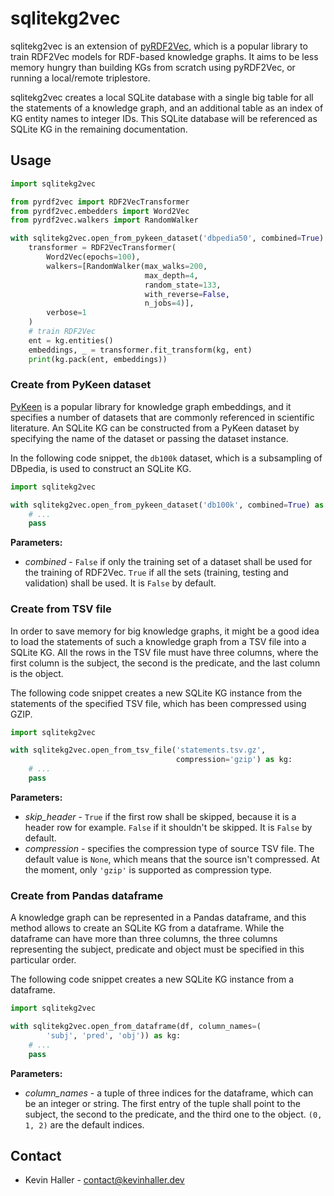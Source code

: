 # sqlitekg2vec

sqlitekg2vec is an extension of
[pyRDF2Vec](https://github.com/IBCNServices/pyRDF2Vec), which is a popular
library to train RDF2Vec models for RDF-based knowledge graphs. It aims to be
less memory hungry than building KGs from scratch using pyRDF2Vec, or running a
local/remote triplestore.


sqlitekg2vec creates a local SQLite database with a single big table for all the
statements of a knowledge graph, and an additional table as an index of KG
entity names to integer IDs. This SQLite database will be referenced as SQLite
KG in the remaining documentation.

## Usage

```python
import sqlitekg2vec

from pyrdf2vec import RDF2VecTransformer
from pyrdf2vec.embedders import Word2Vec
from pyrdf2vec.walkers import RandomWalker

with sqlitekg2vec.open_from_pykeen_dataset('dbpedia50', combined=True) as kg:
    transformer = RDF2VecTransformer(
        Word2Vec(epochs=100),
        walkers=[RandomWalker(max_walks=200,
                              max_depth=4,
                              random_state=133,
                              with_reverse=False,
                              n_jobs=4)],
        verbose=1
    )
    # train RDF2Vec
    ent = kg.entities()
    embeddings, _ = transformer.fit_transform(kg, ent)
    print(kg.pack(ent, embeddings))
```

### Create from PyKeen dataset

[PyKeen](https://github.com/pykeen/pykeen) is a popular library for knowledge
graph embeddings, and it specifies a number of datasets that are commonly
referenced in scientific literature. An SQLite KG can be constructed from a
PyKeen dataset by specifying the name of the dataset or passing the dataset
instance.

In the following code snippet, the `db100k` dataset, which is a subsampling of
DBpedia, is used to construct an SQLite KG.

```python
import sqlitekg2vec

with sqlitekg2vec.open_from_pykeen_dataset('db100k', combined=True) as kg:
    # ...
    pass
```

**Parameters:**

* *combined* - `False` if only the training set of a dataset shall be used for
  the training of RDF2Vec. `True` if all the sets (training, testing and
  validation) shall be used. It is `False` by default.

### Create from TSV file

In order to save memory for big knowledge graphs, it might be a good idea to
load the statements of such a knowledge graph from a TSV file into a SQLite KG.
All the rows in the TSV file must have three columns, where the first column is
the subject, the second is the predicate, and the last column is the object.

The following code snippet creates a new SQLite KG instance from the statements
of the specified TSV file, which has been compressed using GZIP.

```python
import sqlitekg2vec

with sqlitekg2vec.open_from_tsv_file('statements.tsv.gz',
                                     compression='gzip') as kg:
    # ...
    pass
```

**Parameters:**

* *skip_header* - `True` if the first row shall be skipped, because it is a
  header row for example. `False` if it shouldn't be skipped. It is `False` by
  default.
* *compression* - specifies the compression type of source TSV file. The default
  value is `None`, which means that the source isn't compressed. At the moment,
  only `'gzip'` is supported as compression type.

### Create from Pandas dataframe

A knowledge graph can be represented in a Pandas dataframe, and this method
allows to create an SQLite KG from a dataframe. While the dataframe can have
more than three columns, the three columns representing the subject, predicate
and object must be specified in this particular order.

The following code snippet creates a new SQLite KG instance from a dataframe.

```python
import sqlitekg2vec

with sqlitekg2vec.open_from_dataframe(df, column_names=(
        'subj', 'pred', 'obj')) as kg:
    # ...
    pass
```

**Parameters:**

* *column_names* - a tuple of three indices for the dataframe, which can be an
  integer or string. The first entry of the tuple shall point to the subject,
  the second to the predicate, and the third one to the object. `(0, 1, 2)` are
  the default indices.

## Contact

* Kevin Haller - [contact@kevinhaller.dev](mailto:contact@kevinhaller.dev)